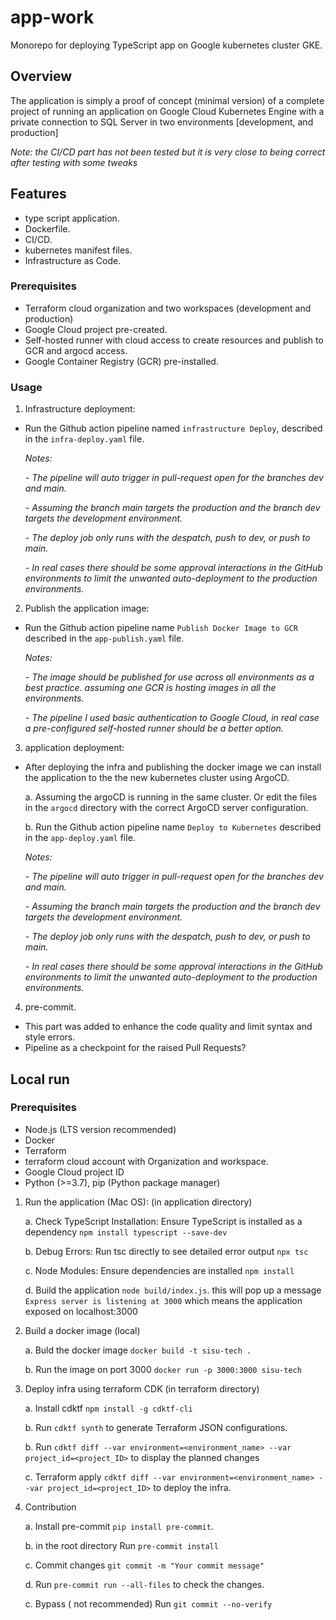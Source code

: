 # app-work
Monorepo for deploying TypeScript app on Google kubernetes cluster GKE.

## Overview
The application is simply a proof of concept (minimal version) of a complete project of running an application on Google Cloud Kubernetes Engine with a private connection to SQL Server in two environments [development, and production]

*Note: the CI/CD part has not been tested but it is very close to being correct after testing with some tweaks*

## Features
- type script application.
- Dockerfile.
- CI/CD.
- kubernetes manifest files.
- Infrastructure as Code.

### Prerequisites
- Terraform cloud organization and two workspaces (development and production)
- Google Cloud project pre-created.
- Self-hosted runner with cloud access to create resources and publish to GCR and argocd access.
- Google Container Registry (GCR) pre-installed.

### Usage
1. Infrastructure deployment:
- Run the Github action pipeline named `infrastructure Deploy`, described in the `infra-deploy.yaml` file.

    *Notes:*

    *-  The pipeline will auto trigger in pull-request open for the branches dev and main.*

    *- Assuming the branch main targets the production and the branch dev targets the development environment.*

    *- The deploy job only runs with the despatch, push to dev, or push to main.*

    *- In real cases there should be some approval interactions in the GitHub environments to limit the unwanted auto-deployment to the production environments.*


2. Publish the application image:

- Run the Github action pipeline name `Publish Docker Image to GCR` described in the `app-publish.yaml` file.

    *Notes:*

    *- The image should be published for use across all environments as a best practice. assuming one GCR is hosting images in all the environments.*

    *- The pipeline I used basic authentication to Google Cloud, in real case a pre-configured self-hosted runner should be a better option.*

3. application deployment:

- After deploying the infra and publishing the docker image we can install the application to the the new kubernetes cluster using ArgoCD.

    a. Assuming the argoCD is running in the same cluster. Or edit the files in the `argocd` directory with the correct ArgoCD server configuration.

    b. Run the Github action pipeline name `Deploy to Kubernetes` described in the `app-deploy.yaml` file.

    *Notes:*

    *-  The pipeline will auto trigger in pull-request open for the branches dev and main.*

    *- Assuming the branch main targets the production and the branch dev targets the development environment.*

    *- The deploy job only runs with the despatch, push to dev, or push to main.*

    *- In real cases there should be some approval interactions in the GitHub environments to limit the unwanted auto-deployment to the production environments.*

4. pre-commit.
- This part was added to enhance the code quality and limit syntax and style errors.
- Pipeline as a checkpoint for the raised Pull Requests?

## Local run
### Prerequisites
- Node.js (LTS version recommended)
- Docker
- Terraform
- terraform cloud account with Organization and workspace.
- Google Cloud project ID
- Python (>=3.7), pip (Python package manager)

1. Run the application (Mac OS): (in application directory)

    a. Check TypeScript Installation: Ensure TypeScript is installed as a dependency `npm install typescript --save-dev`

    b. Debug Errors: Run tsc directly to see detailed error output `npx tsc`

    c. Node Modules: Ensure dependencies are installed `npm install`

    d. Build the application `node build/index.js`.
      this will pop up a message `Express server is listening at 3000` which means the application exposed on localhost:3000

2. Build a docker image (local)

    a. Buld the docker image `docker build -t sisu-tech .`

    b. Run the image on port 3000 `docker run -p 3000:3000 sisu-tech`

3. Deploy infra using terraform CDK (in terraform directory)

    a. Install cdktf `npm install -g cdktf-cli`

    b. Run `cdktf synth` to generate Terraform JSON configurations.

    b. Run `cdktf diff --var environment=<environment_name> --var project_id=<project_ID>` to display the planned changes

    c. Terraform apply `cdktf diff --var environment=<environment_name> --var project_id=<project_ID>` to deploy the infra.

4. Contribution

    a. Install pre-commit `pip install pre-commit`.

    b. in the root directory Run `pre-commit install`

    c. Commit changes `git commit -m "Your commit message"`

    d. Run `pre-commit run --all-files` to check the changes.

    c. Bypass ( not recommended) Run `git commit --no-verify`
